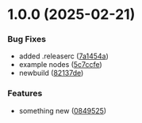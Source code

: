 # 1.0.0 (2025-02-21)


### Bug Fixes

* added .releaserc ([7a1454a](https://github.com/eavfw/n8n-nodes-eav/commit/7a1454a1b3b8b4ef7548c8b67181eb051c0cda88))
* example nodes ([5c7ccfe](https://github.com/eavfw/n8n-nodes-eav/commit/5c7ccfedeff2e9ce64d8599a60547906b50b5732))
* newbuild ([82137de](https://github.com/eavfw/n8n-nodes-eav/commit/82137de8eac05b102b7bc7a8d6718959605168f3))


### Features

* something new ([0849525](https://github.com/eavfw/n8n-nodes-eav/commit/0849525c0c2a37033228db91b577d0e010b64f75))
